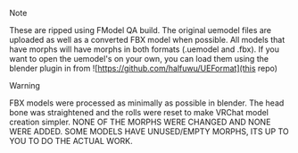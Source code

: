 > [!NOTE]
> These are ripped using FModel QA build. The original uemodel files are uploaded as well as a converted FBX model when possible. All models that have morphs will have morphs in both formats (.uemodel and .fbx).
> If you want to open the uemodel's on your own, you can load them using the blender plugin in from ![https://github.com/halfuwu/UEFormat](this repo)

> [!WARNING]
> FBX models were processed as minimally as possible in blender. The head bone was straightened and the rolls were reset to make VRChat model creation simpler. NONE OF THE MORPHS WERE CHANGED AND NONE WERE ADDED. SOME MODELS HAVE UNUSED/EMPTY MORPHS, ITS UP TO YOU TO DO THE ACTUAL WORK. 
